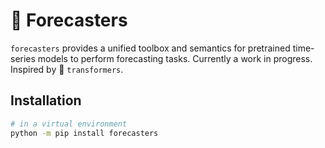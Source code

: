 # 🔮 Forecasters

`forecasters` provides a unified toolbox and semantics for pretrained time-series models to perform forecasting tasks. Currently a work in progress. Inspired by 🤗 `transformers`.

## Installation

```bash
# in a virtual environment
python -m pip install forecasters
```
